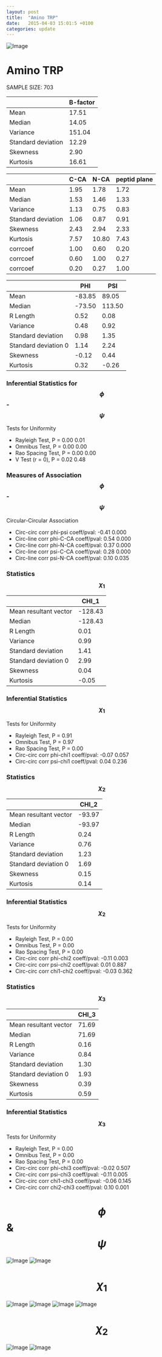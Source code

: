 ```yaml
---
layout: post
title:  "Amino TRP"
date:   2015-04-03 15:01:5 +0100
categories: update
---
```

<script src="https://cdnjs.cloudflare.com/ajax/libs/mathjax/2.7.0/MathJax.js?config=TeX-AMS-MML_HTMLorMML" type="text/javascript"></script>

![Image](../../../../../images/aadensity.png)

# Amino TRP


 SAMPLE SIZE: 703



|     | B-factor |
| --- | --- |
| Mean | 17.51 |
| Median | 14.05 |
| Variance | 151.04 |
| Standard deviation | 12.29 |
| Skewness | 2.90 |
| Kurtosis | 16.61 |




|     | C-CA | N-CA | peptid plane |
| --- | --- | --- | --- |
| Mean | 1.95 | 1.78 | 1.72 |
| Median | 1.53 | 1.46 | 1.33 |
| Variance | 1.13 | 0.75 | 0.83 |
| Standard deviation | 1.06 | 0.87 | 0.91 |
| Skewness | 2.43 | 2.94 | 2.33 |
| Kurtosis | 7.57 | 10.80 | 7.43 |
| corrcoef | 1.00 | 0.60 | 0.20 |
| corrcoef | 0.60 | 1.00 | 0.27 |
| corrcoef | 0.20 | 0.27 | 1.00 |




|     | PHI | PSI |
| --- | --- | --- |
| Mean | -83.85 | 89.05 |
| Median | -73.50 | 113.50 |
| R Length | 0.52 | 0.08 |
| Variance | 0.48 | 0.92 |
| Standard deviation | 0.98 | 1.35 |
| Standard deviation 0 | 1.14 | 2.24 |
| Skewness | -0.12 | 0.44 |
| Kurtosis | 0.32 | -0.26 |

### Inferential Statistics for $$\phi$$-$$\psi$$

Tests for Uniformity

- Rayleigh Test, P = 0.00 0.01
- Omnibus Test,  P = 0.00 0.00
- Rao Spacing Test,  P = 0.00 0.00
- V Test (r = 0),  P = 0.02 0.48
### Measures of Association $$\phi$$-$$\psi$$

Circular-Circular Association
- Circ-circ corr phi-psi coeff/pval:	-0.41	 0.000
- Circ-line corr phi-C-CA coeff/pval:	0.54	 0.000
- Circ-line corr phi-N-CA coeff/pval:	0.37	 0.000
- Circ-line corr psi-C-CA coeff/pval:	0.28	 0.000
- Circ-line corr psi-N-CA coeff/pval:	0.10	 0.035
### Statistics $$\chi_1$$

|     | CHI_1 |
| --- | --- |
| Mean resultant vector | -128.43 |
| Median | -128.43 |
| R Length | 0.01 |
| Variance | 0.99 |
| Standard deviation | 1.41 |
| Standard deviation 0| 2.99 |
| Skewness | 0.04 |
| Kurtosis | -0.05 |



### Inferential Statistics $$\chi_1$$
Tests for Uniformity

- Rayleigh Test, 	 P = 0.91
- Omnibus Test, 	 P = 0.97
- Rao Spacing Test, 	 P = 0.00
- Circ-circ corr phi-chi1 coeff/pval:	-0.07	 0.057
- Circ-circ corr psi-chi1 coeff/pval:	0.04	 0.236



### Statistics $$\chi_2$$

|     | CHI_2 |
| --- | --- |
| Mean resultant vector | -93.97 |
| Median | -93.97 |
| R Length | 0.24 |
| Variance | 0.76 |
| Standard deviation | 1.23 |
| Standard deviation 0 | 1.69 |
| Skewness | 0.15 |
| Kurtosis | 0.14 |


### Inferential Statistics $$\chi_2$$

Tests for Uniformity

- Rayleigh Test, 	 P = 0.00
- Omnibus Test, 	 P = 0.00
- Rao Spacing Test, 	 P = 0.00
- Circ-circ corr phi-chi2 coeff/pval:	-0.11	 0.003
- Circ-circ corr psi-chi2 coeff/pval:	0.01	 0.887
- Circ-circ corr chi1-chi2 coeff/pval:	-0.03	 0.362




### Statistics $$\chi_3$$

|    | CHI_3 |
| --- | --- |
| Mean resultant vector | 71.69 |
| Median | 71.69 |
| R Length | 0.16 |
| Variance | 0.84 |
| Standard deviation | 1.30 |
| Standard deviation 0 | 1.93 |
| Skewness | 0.39 |
| Kurtosis | 0.59 |



### Inferential Statistics $$\chi_3$$

Tests for Uniformity

- Rayleigh Test, 	 P = 0.00
- Omnibus Test, 	 P = 0.00
- Rao Spacing Test, 	 P = 0.00
- Circ-circ corr phi-chi3 coeff/pval:	-0.02	 0.507
- Circ-circ corr psi-chi3 coeff/pval:	-0.11	 0.005
- Circ-circ corr chi1-chi3 coeff/pval:	-0.06	 0.145
- Circ-circ corr chi2-chi3 coeff/pval:	0.10	 0.001

# $$\phi$$ & $$\psi$$
![Image](../../../../../images/TRP_Rama_phipsi.jpg)
![Image](../../../../../images/TRP_Rama_phipsiGrad.jpg)


# $$\chi_1$$
![Image](../../../../../images/TRP_Rama_phichi1.jpg)
![Image](../../../../../images/TRP_Rama_Grad_psichi1.jpg)
![Image](../../../../../images/TRP_Rama_psichi1.jpg)
![Image](../../../../../images/TRP_Rama_Grad_phichi1.jpg)


# $$\chi_2$$
![Image](../../../../../images/TRP_Rama_chi1chi2.jpg)
![Image](../../../../../images/TRP_Rama_Gradchi1chi2.jpg)
